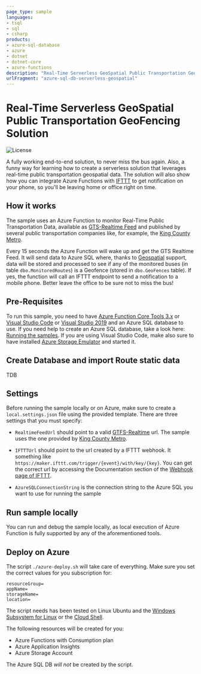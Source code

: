 ```yaml
---
page_type: sample
languages:
- tsql
- sql
- csharp
products:
- azure-sql-database
- azure
- dotnet
- dotnet-core
- azure-functions
description: "Real-Time Serverless GeoSpatial Public Transportation GeoFencing Solution"
urlFragment: "azure-sql-db-serverless-geospatial"
---
```


# Real-Time Serverless GeoSpatial Public Transportation GeoFencing Solution

<!-- 
Guidelines on README format: https://review.docs.microsoft.com/help/onboard/admin/samples/concepts/readme-template?branch=master

Guidance on onboarding samples to docs.microsoft.com/samples: https://review.docs.microsoft.com/help/onboard/admin/samples/process/onboarding?branch=master

Taxonomies for products and languages: https://review.docs.microsoft.com/new-hope/information-architecture/metadata/taxonomies?branch=master
-->

![License](https://img.shields.io/badge/license-MIT-green.svg)

A fully working end-to-end solution, to never miss the bus again. Also, a funny way for learning how to create a serverless solution that leverages real-time public transportation geospatial data. The solution will also show how you can integrate Azure Functions with [IFTTT](https://ifttt.com/home) to get notification on your phone, so you'll be leaving home or office right on time.

## How it works

The sample uses an Azure Function to monitor Real-Time Public Transportation Data, available as [GTS-Realtime Feed](https://gtfs.org/reference/realtime/v2/) and published by several public transportation companies like, for example, the [King County Metro](https://kingcounty.gov/depts/transportation/metro/travel-options/bus/app-center/developer-resources.aspx).

Every 15 seconds the Azure Function will wake up and get the GTS Realtime Feed. It will send data to Azure SQL where, thanks to [Geospatial](https://docs.microsoft.com/en-us/sql/relational-databases/spatial/spatial-data-sql-server) support, data will be stored and processed to see if any of the monitored buses (in table `dbo.MonitoredRoutes`) is a Geofence (stored in `dbo.GeoFences` table). If yes, the function will call an IFTTT endpoint to send a notification to a mobile phone. Better leave the office to be sure not to miss the bus!

## Pre-Requisites

To run this sample, you need to have [Azure Function Core Tools 3.x](https://docs.microsoft.com/en-us/azure/azure-functions/functions-run-local?tabs=windows%2Ccsharp%2Cbash) or [Visual Studio Code](https://code.visualstudio.com/) or [Visual Studio 2019](https://visualstudio.microsoft.com/vs/) and an Azure SQL database to use. If you need help to create an Azure SQL database, take a look here: [Running the samples](https://github.com/yorek/azure-sql-db-samples#running-the-samples). If you are using Visual Studio Code, make also sure to have installed [Azure Storage Emulator](https://docs.microsoft.com/en-us/azure/storage/common/storage-use-emulator) and started it.

## Create Database and import Route static data

TDB

## Settings

Before running the sample locally or on Azure, make sure to create a `local.settings.json` file using the provided template. There are three settings that you must specify:

- `RealtimeFeedUrl` should point to a valid [GTFS-Realtime](https://gtfs.org/reference/realtime/v2/#message-feedheader) url. The sample uses the one provided by [King County Metro](https://kingcounty.gov/depts/transportation/metro/travel-options/bus/app-center/developer-resources.aspx). 

- `IFTTTUrl` should point to the url created by a IFTTT webhook. It something like `https://maker.ifttt.com/trigger/{event}/with/key/{key}`. You can get the correct url by accessing the Documentation section of the [Webhook page of IFTTT](https://ifttt.com/maker_webhooks).

- `AzureSQLConnectionString` is the connection string to the Azure SQL you want to use for running the sample

## Run sample locally

You can run and debug the sample locally, as local execution of Azure Function is fully supported by any of the aforementioned tools.

## Deploy on Azure

The script `./azure-deploy.sh` will take care of everything. Make sure you set the correct values for you subscription for:

```
resourceGroup=
appName=
storageName=
location=
```

The script needs has been tested on Linux Ubuntu and the [Windows Subsystem for Linux](https://docs.microsoft.com/en-us/windows/wsl/) or the [Cloud Shell](https://shell.azure.com/).

The following resources will be created for you:

- Azure Functions with Consumption plan
- Azure Application Insights
- Azure Storage Account

The Azure SQL DB *will not* be created by the script.